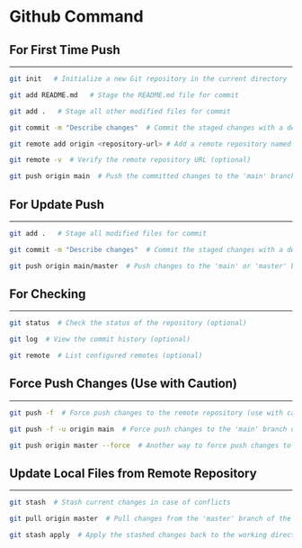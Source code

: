 # Github Command

## For First Time Push
**********************
```bash
git init   # Initialize a new Git repository in the current directory

git add README.md   # Stage the README.md file for commit

git add .   # Stage all other modified files for commit

git commit -m "Describe changes"  # Commit the staged changes with a descriptive message

git remote add origin <repository-url> # Add a remote repository named 'origin' with its URL

git remote -v  # Verify the remote repository URL (optional)

git push origin main  # Push the committed changes to the 'main' branch of the remote repository named 'origin'
```


## For Update Push
*****************
```bash
git add .   # Stage all modified files for commit

git commit -m "Describe changes"  # Commit the staged changes with a descriptive message

git push origin main/master  # Push changes to the 'main' or 'master' branch of the remote repository
```


## For Checking
***************
```bash
git status  # Check the status of the repository (optional)

git log  # View the commit history (optional)

git remote  # List configured remotes (optional)
```


## Force Push Changes (Use with Caution)
****************************************
```bash
git push -f  # Force push changes to the remote repository (use with caution)

git push -f -u origin main  # Force push changes to the 'main' branch of the remote repository 'origin'

git push origin master --force  # Another way to force push changes to the 'master' branch of the remote repository 'origin'
```


## Update Local Files from Remote Repository
********************************************
```bash
git stash  # Stash current changes in case of conflicts

git pull origin master  # Pull changes from the 'master' branch of the remote repository 'origin'

git stash apply  # Apply the stashed changes back to the working directory
```







